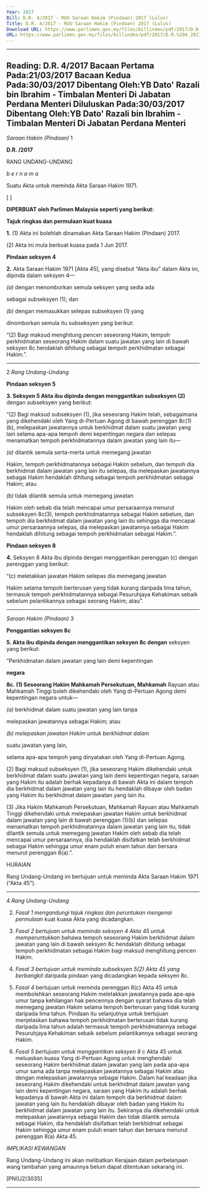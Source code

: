 ```yaml
---
Year: 2017
Bill: D.R. 4/2017 - RUU Saraan Hakim (Pindaan) 2017 (Lulus)
Title: D.R. 4/2017 - RUU Saraan Hakim (Pindaan) 2017 (Lulus)
Download URL: https://www.parlimen.gov.my/files/billindex/pdf/2017/D.R.%204_2017%20(BM).pdf
URL: https://www.parlimen.gov.my/files/billindex/pdf/2017/D.R.%204_2017%20(BM).pdf
---
```

---
Reading:
D.R. 4/2017
Bacaan Pertama Pada:21/03/2017
Bacaan Kedua Pada:30/03/2017
Dibentang Oleh:YB Dato' Razali bin Ibrahim - Timbalan Menteri Di Jabatan Perdana Menteri
Diluluskan Pada:30/03/2017
Dibentang Oleh:YB Dato' Razali bin Ibrahim - Timbalan Menteri Di Jabatan Perdana Menteri
---

_Saraan Hakim (Pindaan)_ 1

**D.R. /2017**

RANG UNDANG-UNDANG

_b e r n a m a_

Suatu Akta untuk meminda Akta Saraan Hakim 1971.

[ ]

**DIPERBUAT oleh Parlimen Malaysia seperti yang berikut:**

**Tajuk ringkas dan permulaan kuat kuasa**

**1.** (1) Akta ini bolehlah dinamakan Akta Saraan Hakim (Pindaan)
2017.

(2) Akta ini mula berkuat kuasa pada 1 Jun 2017.

**Pindaan seksyen 4**

**2.** Akta Saraan Hakim 1971 [Akta 45], yang disebut “Akta ibu”
dalam Akta ini, dipinda dalam seksyen 4—

_(a)_ dengan menomborkan semula seksyen yang sedia ada

sebagai subseksyen (1); dan

_(b)_ dengan memasukkan selepas subseksyen (1) yang

dinomborkan semula itu subseksyen yang berikut:

“(2) Bagi maksud menghitung pencen seseorang
Hakim, tempoh perkhidmatan seseorang Hakim dalam
suatu jawatan yang lain di bawah seksyen 8c hendaklah
dihitung sebagai tempoh perkhidmatan sebagai Hakim.”.


-----

2 _Rang Undang-Undang_

**Pindaan seksyen 5**

**3. Seksyen 5 Akta ibu dipinda dengan menggantikan subseksyen (2)**
dengan subseksyen yang berikut:

“(2) Bagi maksud subseksyen (1), jika seseorang Hakim
telah, sebagaimana yang dikehendaki oleh Yang di-Pertuan
Agong di bawah perenggan 8c(1)(b), melepaskan jawatannya
untuk berkhidmat dalam suatu jawatan yang lain selama
apa-apa tempoh demi kepentingan negara dan selepas
menamatkan tempoh perkhidmatannya dalam jawatan yang
lain itu—

_(a)_ dilantik semula serta-merta untuk memegang jawatan

Hakim, tempoh perkhidmatannya sebagai Hakim
sebelum, dan tempoh dia berkhidmat dalam jawatan
yang lain itu selepas, dia melepaskan jawatannya
sebagai Hakim hendaklah dihitung sebagai tempoh
perkhidmatan sebagai Hakim; atau

_(b)_ tidak dilantik semula untuk memegang jawatan

Hakim oleh sebab dia telah mencapai umur
persaraannya menurut subseksyen 8c(3), tempoh
perkhidmatannya sebagai Hakim sebelum, dan
tempoh dia berkhidmat dalam jawatan yang lain
itu sehingga dia mencapai umur persaraannya
selepas, dia melepaskan jawatannya sebagai Hakim
hendaklah dihitung sebagai tempoh perkhidmatan
sebagai Hakim.”.

**Pindaan seksyen 8**

**4.** Seksyen 8 Akta ibu dipinda dengan menggantikan perenggan (c)
dengan perenggan yang berikut:

“(c) meletakkan jawatan Hakim selepas dia memegang jawatan

Hakim selama tempoh berterusan yang tidak kurang daripada
lima tahun, termasuk tempoh perkhidmatannya sebagai
Pesuruhjaya Kehakiman sebaik sebelum pelantikannya
sebagai seorang Hakim; atau”.


-----

_Saraan Hakim (Pindaan)_ 3

**Penggantian seksyen 8c**

**5. Akta ibu dipinda dengan menggantikan seksyen 8c dengan**
seksyen yang berikut:

“Perkhidmatan dalam jawatan yang lain demi kepentingan

**negara**

**8c. (1) Seseorang Hakim Mahkamah Persekutuan, Mahkamah**
Rayuan atau Mahkamah Tinggi boleh dikehendaki oleh Yang
di-Pertuan Agong demi kepentingan negara untuk—

_(a)_ berkhidmat dalam suatu jawatan yang lain tanpa

melepaskan jawatannya sebagai Hakim; atau

_(b) melepaskan jawatan Hakim untuk berkhidmat dalam_

suatu jawatan yang lain,

selama apa-apa tempoh yang dinyatakan oleh Yang
di-Pertuan Agong.

(2) Bagi maksud subseksyen (1), jika seseorang Hakim
dikehendaki untuk berkhidmat dalam suatu jawatan yang
lain demi kepentingan negara, saraan yang Hakim itu adalah
berhak kepadanya di bawah Akta ini dalam tempoh dia
berkhidmat dalam jawatan yang lain itu hendaklah dibayar
oleh badan yang Hakim itu berkhidmat dalam jawatan yang
lain itu.

(3) Jika Hakim Mahkamah Persekutuan, Mahkamah
Rayuan atau Mahkamah Tinggi dikehendaki untuk melepaskan
jawatan Hakim untuk berkhidmat dalam jawatan yang lain
di bawah perenggan (1)(b) dan selepas menamatkan tempoh
perkhidmatannya dalam jawatan yang lain itu, tidak dilantik
semula untuk memegang jawatan Hakim oleh sebab dia
telah mencapai umur persaraannya, dia hendaklah disifatkan
telah berkhidmat sebagai Hakim sehingga umur enam puluh
enam tahun dan bersara menurut perenggan 8(a).”.

HURAIAN

Rang Undang-Undang ini bertujuan untuk meminda Akta Saraan Hakim 1971
(“Akta 45”).


-----

4 _Rang Undang-Undang_

2. _Fasal 1 mengandungi tajuk ringkas dan peruntukan mengenai permulaan_
kuat kuasa Akta yang dicadangkan.

3. _Fasal 2 bertujuan untuk meminda seksyen 4 Akta 45 untuk memperuntukkan_
bahawa tempoh seseorang Hakim berkhidmat dalam jawatan yang lain di bawah
seksyen 8c hendaklah dihitung sebagai tempoh perkhidmatan sebagai Hakim
bagi maksud menghitung pencen Hakim.

4. _Fasal 3 bertujuan untuk meminda subseksyen 5(2) Akta 45 yang berbangkit_
daripada pindaan yang dicadangkan kepada seksyen 8c.

5. _Fasal 4_ bertujuan untuk meminda perenggan 8(c) Akta 45 untuk
membolehkan seseorang Hakim meletakkan jawatannya pada apa-apa umur
tanpa kehilangan hak pencennya dengan syarat bahawa dia telah memegang
jawatan Hakim selama tempoh berterusan yang tidak kurang daripada lima
tahun. Pindaan itu selanjutnya untuk bertujuan menjelaskan bahawa tempoh
perkhidmatan berterusan tidak kurang daripada lima tahun adalah termasuk
tempoh perkhidmatannya sebagai Pesuruhjaya Kehakiman sebaik sebelum
pelantikannya sebagai seorang Hakim.

6. _Fasal 5 bertujuan untuk menggantikan seksyen 8_ c Akta 45 untuk
meluaskan kuasa Yang di-Pertuan Agong untuk menghendaki seseorang Hakim
berkhidmat dalam jawatan yang lain pada apa-apa umur sama ada tanpa
melepaskan jawatannya sebagai Hakim atau dengan melepaskan jawatannya
sebagai Hakim. Dalam hal keadaan jika seseorang Hakim dikehendaki untuk
berkhidmat dalam jawatan yang lain demi kepentingan negara, saraan yang
Hakim itu adalah berhak kepadanya di bawah Akta ini dalam tempoh dia
berkhidmat dalam jawatan yang lain itu hendaklah dibayar oleh badan yang
Hakim itu berkhidmat dalam jawatan yang lain itu. Sekiranya dia dikehendaki
untuk melepaskan jawatannya sebagai Hakim dan tidak dilantik semula sebagai
Hakim, dia hendaklah disifatkan telah berkhidmat sebagai Hakim sehingga
umur enam puluh enam tahun dan bersara menurut perenggan 8(a) Akta 45.

_IMPLIKASI KEWANGAN_

Rang Undang-Undang ini akan melibatkan Kerajaan dalam perbelanjaan wang
tambahan yang amaunnya belum dapat ditentukan sekarang ini.

[PN(U2)3035]


-----

